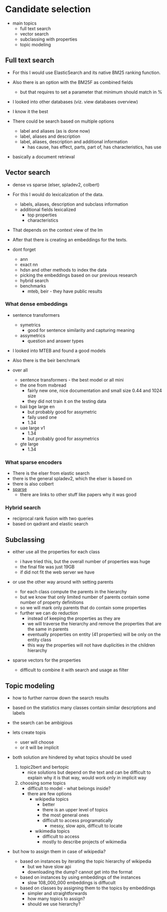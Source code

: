 # Candidate selection

- main topics
  - full text search
  - vector search
  - subclassing with properties
  - topic modeling

## Full text search

- For this I would use ElasticSearch and its native BM25 ranking function.
- Also there is an option with the BM25F as combined fields
  - but that requires to set a parameter that minimum should match in %
- I looked into other databases (viz. view databases overview)
- I know it the best

- There could be search based on multiple options
  - label and aliases (as is done now)
  - label, aliases and description
  - label, aliases, description and additional information  
    - has cause, has effect, parts, part of, has characteristics, has use

- basically a document retrieval

## Vector search

- dense vs sparse (elser, spladev2, colbert)

- For this I would do lexicalization of the data.
  - labels, aliases, description and subclass information
  - additional fields lexicalized
    - top properties
    - characteristics
- That depends on the context view of the lm
- After that there is creating an embeddings for the texts.

- dont forget 
  - ann
  - exact nn
  - hdsn and other methods to index the data
  - picking the embeddings based on our previous research
  - hybrid search
  - benchmarks
    - mteb, beir - they have public results

### What dense embeddings 

- sentence transformers
  - symetrics
    - good for sentence similarity and capturing meaning
  - assymetrics
    - question and answer types

- I looked into MTEB and found a good models
- Also there is the beir benchmark

- over all 
  - sentence transformers - the best model or all mini
  - the one from mxbread
    - fairly new one, nice documentation and small size 0.44 and 1024 size
    - they did not train it on the testing data
  - baii bge large en
    - but probably good for assymetric
    - faily used one
    - 1.34
  - uae large v1
    - 1.34
    - but probably good for assymetrics
  - gte large
    - 1.34

### What sparse encoders

- There is the elser from elastic search
- there is the general spladev2, which the elser is based on
- there is also colbert
- [sparse](https://qdrant.tech/articles/sparse-vectors/)
  - there are links to other stuff like papers why it was good

### Hybrid search

- reciprocal rank fusion with two queries
- based on qadrant and elastic search

## Subclassing 

- either use all the properties for each class
  - i have tried this, but the overall number of properties was huge
  - the final file was just 19GB
  - if did not fit the web server we have

- or use the other way around with setting parents
  - for each class compute the parents in the hierarchy
  - but we know that only limited number of parents contain some number of property definitions
  - so we will mark only parents that do contain some properties
  - further we can do reduction
    - instead of keeping the properties as they are
    - we will traverse the hierarchy and remove the properties that are the same in parents
    - eventually properties on entity (41 properties) will be only on the entity class
    - this way the properties will not have duplicities in the children hierarchy

- sparse vectors for the properties
  - difficult to combine it with search and usage as filter

## Topic modeling

- how to further narrow down the search results
- based on the statistics many classes contain similar descriptions and labels
- the search can be ambigious

- lets create topis
  - user will choose
  - or it will be implicit

- both solution are hindered by what topics should be used
  1. topic2bert and bertopic
     - nice solutions but depend on the text and can be difficult to explain why it is that way, would work only in implicit way
  2. choosing some topics
     - difficult to model - what belongs inside?
     - there are few options
       - wikipedia topics
         - better
         - there is an upper level of topics
         - the most general ones
         - difficult to access programatically
           - messy, slow apis, difficult to locate
       - wikimedia topics
         - difficult to access
         - mostly to describe projects of wikimedia   

- but how to assign them in case of wikipedia?
  - based on instances by iterating the topic hierarchy of wikipedia
    - but we have slow api
    - downloading the dump? cannot get into the format
  - based on instances by using embeddings of the instances
    - slow 108_000_000 embeddings is diffucult
  - based on classes by assigning them to the topics by embeddings
    - simpler and straightforwards
    - how many topics to assign?
    - should we use hierarchy?